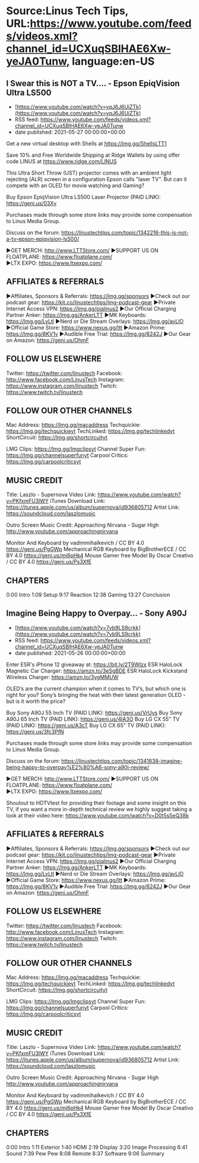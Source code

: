 # Source:Linus Tech Tips, URL:https://www.youtube.com/feeds/videos.xml?channel_id=UCXuqSBlHAE6Xw-yeJA0Tunw, language:en-US

## I Swear this is NOT a TV.... - Epson EpiqVision Ultra LS500
 - [https://www.youtube.com/watch?v=yqJ6J6UiZTk](https://www.youtube.com/watch?v=yqJ6J6UiZTk)
 - RSS feed: https://www.youtube.com/feeds/videos.xml?channel_id=UCXuqSBlHAE6Xw-yeJA0Tunw
 - date published: 2021-05-27 00:00:00+00:00

Get a new virtual desktop with Shells at https://lmg.gg/ShellsLTT1

Save 10% and Free Worldwide Shipping at Ridge Wallets by using offer code LINUS at https://www.ridge.com/LINUS

This Ultra Short Throw (UST) projector comes with an ambient light rejecting (ALR) screen in a configuration Epson calls "laser TV". But can it compete with an OLED for movie watching and Gaming?

Buy Epson EpiqVision Ultra LS500 Laser Projector (PAID LINK): https://geni.us/03Xy

Purchases made through some store links may provide some compensation to Linus Media Group.

Discuss on the forum: https://linustechtips.com/topic/1342216-this-is-not-a-tv-epson-epiqvision-ls500/

►GET MERCH: http://www.LTTStore.com/
►SUPPORT US ON FLOATPLANE: https://www.floatplane.com/  
►LTX EXPO: https://www.ltxexpo.com/   

AFFILIATES & REFERRALS
---------------------------------------------------
►Affiliates, Sponsors & Referrals: https://lmg.gg/sponsors
►Check out our podcast gear: https://kit.co/linustechtips/lmg-podcast-gear
►Private Internet Access VPN: https://lmg.gg/pialinus2
►Our Official Charging Partner Anker: https://lmg.gg/AnkerLTT
►MK Keyboards: https://lmg.gg/LyLtl
►Nerd or Die Stream Overlays: https://lmg.gg/avLlO
►Official Game Store: https://www.nexus.gg/ltt
►Amazon Prime: https://lmg.gg/8KV1v
►Audible Free Trial: https://lmg.gg/8242J
►Our Gear on Amazon: https://geni.us/OhmF

FOLLOW US ELSEWHERE
---------------------------------------------------  
Twitter: https://twitter.com/linustech
Facebook: http://www.facebook.com/LinusTech
Instagram: https://www.instagram.com/linustech
Twitch: https://www.twitch.tv/linustech

FOLLOW OUR OTHER CHANNELS
---------------------------------------------------  
Mac Address: https://lmg.gg/macaddress
Techquickie: https://lmg.gg/techquickieyt
TechLinked: https://lmg.gg/techlinkedyt
ShortCircuit: https://lmg.gg/shortcircuityt

LMG Clips: https://lmg.gg/lmgclipsyt
Channel Super Fun: https://lmg.gg/channelsuperfunyt
Carpool Critics: https://lmg.gg/carpoolcriticsyt

MUSIC CREDIT
---------------------------------------------------  
Title: Laszlo - Supernova
Video Link: https://www.youtube.com/watch?v=PKfxmFU3lWY
iTunes Download Link: https://itunes.apple.com/us/album/supernova/id936805712
Artist Link: https://soundcloud.com/laszlomusic

Outro Screen Music Credit: Approaching Nirvana - Sugar High http://www.youtube.com/approachingnirvana

Monitor And Keyboard by vadimmihalkevich / CC BY 4.0  https://geni.us/PgGWp
Mechanical RGB Keyboard by BigBrotherECE / CC BY 4.0 https://geni.us/mj6pHk4
Mouse Gamer free Model By Oscar Creativo / CC BY 4.0 https://geni.us/Ps3XfE

CHAPTERS
---------------------------------------------------  
0:00 Intro
1:09 Setup
9:17 Reaction
12:38 Gaming
13:27 Conclusion

## Imagine Being Happy to Overpay… - Sony A90J
 - [https://www.youtube.com/watch?v=7vb9LS9crkk](https://www.youtube.com/watch?v=7vb9LS9crkk)
 - RSS feed: https://www.youtube.com/feeds/videos.xml?channel_id=UCXuqSBlHAE6Xw-yeJA0Tunw
 - date published: 2021-05-26 00:00:00+00:00

Enter ESR's iPhone 12 giveaway at: https://bit.ly/2T9WIzx
ESR HaloLock Magnetic Car Charger: https://amzn.to/3eSgBDE
ESR HaloLock Kickstand Wireless Charger: https://amzn.to/3ygMMUW

OLED’s are the current champion when it comes to TV’s, but which one is right for you? Sony’s bringing the heat with their latest generation OLED - but is it worth the price? 

Buy Sony A90J 55 Inch TV (PAID LINK): https://geni.us/VrUvs
Buy Sony A90J 65 Inch TV (PAID LINK): https://geni.us/4lA3O
Buy LG CX 55" TV (PAID LINK): https://geni.us/A3cT
Buy LG CX 65" TV (PAID LINK): https://geni.us/3fc3PfN

Purchases made through some store links may provide some compensation to Linus Media Group.

Discuss on the forum: https://linustechtips.com/topic/1341838-imagine-being-happy-to-overpay%E2%80%A6-sony-a90j-review/

►GET MERCH: http://www.LTTStore.com/
►SUPPORT US ON FLOATPLANE: https://www.floatplane.com/  
►LTX EXPO: https://www.ltxexpo.com/   

Shoutout to HDTVtest for providing their footage and some insight on this TV, if you want a more in-depth technical review we highly suggest taking a look at their video here: https://www.youtube.com/watch?v=D0t5s5eQ38k


AFFILIATES & REFERRALS
---------------------------------------------------
►Affiliates, Sponsors & Referrals: https://lmg.gg/sponsors
►Check out our podcast gear: https://kit.co/linustechtips/lmg-podcast-gear
►Private Internet Access VPN: https://lmg.gg/pialinus2
►Our Official Charging Partner Anker: https://lmg.gg/AnkerLTT
►MK Keyboards: https://lmg.gg/LyLtl
►Nerd or Die Stream Overlays: https://lmg.gg/avLlO
►Official Game Store: https://www.nexus.gg/ltt
►Amazon Prime: https://lmg.gg/8KV1v
►Audible Free Trial: https://lmg.gg/8242J
►Our Gear on Amazon: https://geni.us/OhmF

FOLLOW US ELSEWHERE
---------------------------------------------------  
Twitter: https://twitter.com/linustech
Facebook: http://www.facebook.com/LinusTech
Instagram: https://www.instagram.com/linustech
Twitch: https://www.twitch.tv/linustech

FOLLOW OUR OTHER CHANNELS
---------------------------------------------------  
Mac Address: https://lmg.gg/macaddress
Techquickie: https://lmg.gg/techquickieyt
TechLinked: https://lmg.gg/techlinkedyt
ShortCircuit: https://lmg.gg/shortcircuityt

LMG Clips: https://lmg.gg/lmgclipsyt
Channel Super Fun: https://lmg.gg/channelsuperfunyt
Carpool Critics: https://lmg.gg/carpoolcriticsyt

MUSIC CREDIT
---------------------------------------------------  
Title: Laszlo - Supernova
Video Link: https://www.youtube.com/watch?v=PKfxmFU3lWY
iTunes Download Link: https://itunes.apple.com/us/album/supernova/id936805712
Artist Link: https://soundcloud.com/laszlomusic

Outro Screen Music Credit: Approaching Nirvana - Sugar High http://www.youtube.com/approachingnirvana

Monitor And Keyboard by vadimmihalkevich / CC BY 4.0  https://geni.us/PgGWp
Mechanical RGB Keyboard by BigBrotherECE / CC BY 4.0 https://geni.us/mj6pHk4
Mouse Gamer free Model By Oscar Creativo / CC BY 4.0 https://geni.us/Ps3XfE

CHAPTERS
---------------------------------------------------  
0:00 Intro
1:11 Exterior 
1:40 HDMI 
2:19 Display
3:20 Image Processing
6:41 Sound
7:39 Pew Pew
8:08 Remote
8:37 Software 
9:06 Summary

